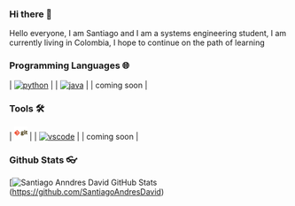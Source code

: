### Hi there 👋

<div>
 <p>
Hello everyone, I am Santiago and I am a systems engineering student, I am currently living in Colombia, I hope to continue on the path of learning
  

### Programming Languages 🌐

| [<img src="![image](https://user-images.githubusercontent.com/71909879/122145417-d3093680-ce1a-11eb-95b5-2fd1055413a8.png)" alt="python" width="24">](https://www.python.org) |
| [<img src="![image](https://user-images.githubusercontent.com/71909879/122145417-d3093680-ce1a-11eb-95b5-2fd1055413a8.png)" alt="java" width="24">](https://www.java.com/es/) |
| coming soon | 

  
  
### Tools 🛠️
 | [<img src="https://raw.githubusercontent.com/github/explore/80688e429a7d4ef2fca1e82350fe8e3517d3494d/topics/git/git.png" alt="Git" width="24">](https://git-scm.com/) |
 | [<img src="https://upload.wikimedia.org/wikipedia/commons/thumb/2/2d/Visual_Studio_Code_1.18_icon.svg/1200px-Visual_Studio_Code_1.18_icon.svg.png" alt="vscode" width="24">](https://code.visualstudio.com/) | | coming soon | 

 ### Github Stats 👓

[![Santiago Anndres David GitHub Stats](https://github-readme-stats.vercel.app/api?username=SantiagoAndresDavid=true&count_private=true)(https://github.com/SantiagoAndresDavid)
